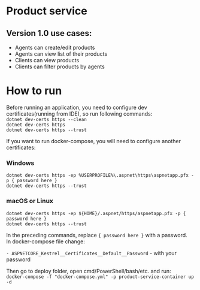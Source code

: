 # Product service

## Version 1.0 use cases:

- Agents can create/edit products
- Agents can view list of their products
- Clients can view products
- Clients can filter products by agents

# How to run

Before running an application, you need to configure dev certificates(running from IDE), so run following commands:<br />
`dotnet dev-certs https --clean`<br />
`dotnet dev-certs https`<br />
`dotnet dev-certs https --trust`<br />

If you want to run docker-compose, you will need to configure another certificates:<br />

### Windows

`dotnet dev-certs https -ep %USERPROFILE%\.aspnet\https\aspnetapp.pfx -p { password here }`<br />
`dotnet dev-certs https --trust` <br />

### macOS or Linux

`dotnet dev-certs https -ep ${HOME}/.aspnet/https/aspnetapp.pfx -p { password here }`<br />
`dotnet dev-certs https --trust`<br />

In the preceding commands, replace `{ password here }` with a password.<br />
In docker-compose file change:<br />

`- ASPNETCORE_Kestrel__Certificates__Default__Password` - with your password

Then go to deploy folder, open cmd/PowerShell/bash/etc. and run:<br />
`docker-compose -f "docker-compose.yml" -p product-service-container up -d`
